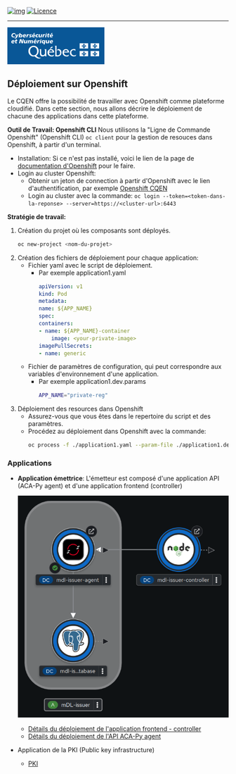 [![img](https://img.shields.io/badge/Cycle%20de%20Vie-Phase%20d%C3%A9couverte-339999)](https://www.quebec.ca/gouv/politiques-orientations/vitrine-numeriqc/accompagnement-des-organismes-publics/demarche-conception-services-numeriques)
[![Licence](https://img.shields.io/badge/Licence-LiLiQ--R-blue)](LICENCE)

---

<div>
    <img src="https://github.com/CQEN-QDCE/.github/blob/main/images/mcn.png" />
</div>

## Déploiement sur Openshift

Le CQEN offre la possibilité de travailler avec Openshift comme plateforme cloudifié. Dans cette section, nous allons décrire le déploiement de chacune des applications dans cette plateforme.

**Outil de Travail: Openshift CLI**
Nous utilisons la "Ligne de Commande Openshift" (Openshift CLI) `oc client` pour la gestion de resouces dans Openshift, à partir d'un terminal. 
- Installation: Si ce n'est pas installé, voici le lien de la page de [documentation d'Openshift](https://docs.openshift.com/container-platform/4.17/cli_reference/openshift_cli/getting-started-cli.html#installing-openshift-cli) pour le faire.
- Login au cluster Openshift:
  - Obtenir un jeton de connection à partir d'Openshift avec le lien d'authentification, par exemple [Openshift CQEN](https://oauth-openshift.apps.exp.openshift.cqen.ca/oauth/token/display)
  - Login au cluster avec la commande:
    `oc login --token=<token-dans-la-reponse> --server=https://<cluster-url>:6443 `

**Stratégie de travail:**
1. Création du projet où les composants sont déployés.    
    ```bash
    oc new-project <nom-du-projet>
    ```
2. Création des fichiers de déploiement pour chaque application:
    - Fichier yaml avec le script de déploiement.
      - Par exemple application1.yaml
        ```yaml
        apiVersion: v1
        kind: Pod
        metadata:
        name: ${APP_NAME}
        spec:
        containers:
        - name: ${APP_NAME}-container
            image: <your-private-image>
        imagePullSecrets:
        - name: generic
        ```
    - Fichier de paramètres de configuration, qui peut correspondre aux variables d'environnement d'une application.
      - Par exemple application1.dev.params
        ```bash
        APP_NAME="private-reg"
        ```
3. Déploiement des resources dans Openshift
    - Assurez-vous que vous êtes dans le repertoire du script et des paramètres.
    - Procédez au déploiement dans Openshift avec la commande:
        ```bash
        oc process -f ./application1.yaml --param-file ./application1.dev.params  | oc apply -f -
        ```

### Applications

- **Application émettrice**: L'émetteur est composé d'une application API (ACA-Py agent) et d'une application frontend (controller)
    
    ![Émetteur](./../documentation/img/emetteur_app_openshift.png)

  - [Détails du déploiement de l'application frontend - controller](./templates/mdl-issuer-frontend/README.md)
  - [Détails du déploiement de l'API ACA-Py agent](./templates/aca-py-oid4vci/README.md)
  
- Application de la PKI (Public key infrastructure)
  - [PKI](./templates/pki/README.md)

